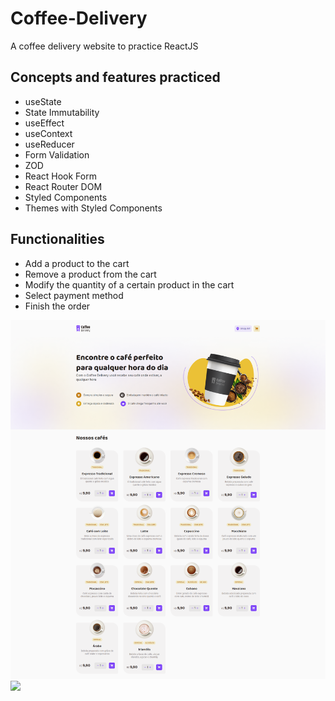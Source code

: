 # Coffee-Delivery

A coffee delivery website to practice ReactJS

## Concepts and features practiced

- useState
- State Immutability
- useEffect
- useContext
- useReducer
- Form Validation
- ZOD
- React Hook Form
- React Router DOM
- Styled Components
- Themes with Styled Components

## Functionalities

- Add a product to the cart
- Remove a product from the cart
- Modify the quantity of a certain product in the cart
- Select payment method
- Finish the order

<img src = "./src/assets/screencapture-vitorlinsbinski-github-io-coffee-delivery-2023-08-14-11_26_53.png"></img>
<img src = "./src/assets/screencapture-vitorlinsbinski-github-io-coffee-delivery-cart-2023-08-14-11_28_56"></img>
